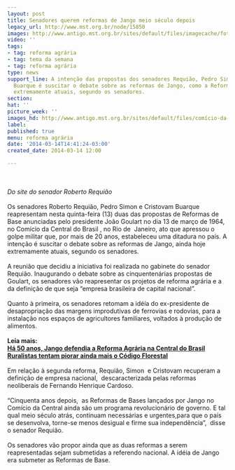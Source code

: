 ```yaml
---
layout: post
title: Senadores querem reformas de Jango meio século depois
legacy_url: http://www.mst.org.br/node/15850
images: http://www.antigo.mst.org.br/sites/default/files/imagecache/foto_destaque/comício-da-central-do-Brasil-e1394723959897.jpg
video: ''
tags:
- tag: reforma agrária
- tag: tema da semana
- tag: reforma agrária
type: news
support_line: A intenção das propostas dos senadores Requião, Pedro Simon e Cristovam
  Buarque é suscitar o debate sobre as reformas de Jango, como a Reform Agrária, ainda  hoje
  extremamente atuais, segundo os senadores.
section: 
hat: ''
picture_week: ''
images_hd: http://www.antigo.mst.org.br/sites/default/files/comício-da-central-do-Brasil-e1394723959897.jpg
label: 
published: true
menu: reforma agrária
date: '2014-03-14T14:41:24-03:00'
created_date: 2014-03-14 12:00

---
```

<p><br><em><br>Do site do senador Roberto Requião</em><br><br>Os senadores Roberto Requião, Pedro Simon e Cristovam Buarque reapresentam nesta quinta-feira (13) duas das propostas de Reformas de Base anunciadas pelo presidente João Goulart no dia 13 de março de 1964, no Comício da Central do Brasil , no Rio de&nbsp; Janeiro, ato que apressou o golpe militar que, por mais de 20 anos, estabeleceu uma ditadura no país. A intenção é suscitar o debate sobre as reformas de Jango, ainda hoje extremamente atuais, segundo os senadores.<br><br>A reunião que decidiu a iniciativa foi realizada no gabinete do senador Requião. Inaugurando o debate sobre as cinquentenárias propostas de Goulart, os senadores vão reapresentar os projetos de reforma agrária e a da definição de que seja “empresa brasileira de capital nacional”.<br><br>Quanto à primeira, os senadores retomam a idéía do ex-presidente de desapropriação das margens improdutivas de ferrovias e rodovias, para a instalação nos espaços de agricultores familiares, voltados à produção de alimentos.<br><br><strong>Leia mais:<br></strong><a href="http://www.mst.org.br/node/15841"><strong>Há 50 anos, Jango defendia a Reforma Agrária na Central do Brasil <br></strong></a><a href="http://www.mst.org.br/node/15849"><strong>Ruralistas tentam piorar ainda mais o Código Florestal </strong><br></a><br>Em relação à segunda reforma, Requião, Simon&nbsp; e Cristovam recuperam a definição de empresa nacional,&nbsp; descaracterizada pelas reformas neoliberais de Fernando Henrique Cardoso.<br><br>“Cinquenta anos depois,&nbsp; as Reformas de Bases lançados por Jango no Comício da Central ainda são um programa revolucionário de governo. E tal qual meio século atrás, continuam necessárias e urgentes,para que o país se desenvolva, torne-se menos desigual e firme sua independência”,&nbsp; disse o senador Requião.<br><br>Os senadores vão propor ainda que as duas reformas a serem reapresentadas sejam submetidas a referendo nacional. A idéia de Jango era submeter as Reformas de Base.</p><p>&nbsp;</p>
